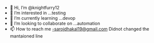 - 👋 Hi, I’m @knightfurry12
- 👀 I’m interested in ...testing
- 🌱 I’m currently learning ...devop
- 💞️ I’m looking to collaborate on ...automation
- 📫 How to reach me -sarojdhakal19@gmail.com
Didnot changed the mantaioned line
<!---
knightfurry12/knightfurry12 is a ✨ special ✨ repository because its `README.md` (this file) appears on your GitHub profile.
You can click the Preview link to take a look at your changes.
--->
